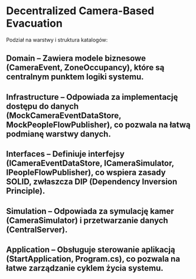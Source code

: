  # Decentralized Camera-Based Evacuation 

 Podział na warstwy i struktura katalogów:
 ## Domain – Zawiera modele biznesowe (CameraEvent, ZoneOccupancy), które są centralnym punktem logiki systemu.
 ## Infrastructure – Odpowiada za implementację dostępu do danych (MockCameraEventDataStore, MockPeopleFlowPublisher), co pozwala na łatwą podmianę warstwy danych.
 ## Interfaces – Definiuje interfejsy (ICameraEventDataStore, ICameraSimulator, IPeopleFlowPublisher), co wspiera zasady SOLID, zwłaszcza DIP (Dependency Inversion Principle).
 ## Simulation – Odpowiada za symulację kamer (CameraSimulator) i przetwarzanie danych (CentralServer).
 ## Application – Obsługuje sterowanie aplikacją (StartApplication, Program.cs), co pozwala na łatwe zarządzanie cyklem życia systemu.
